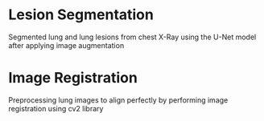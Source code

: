 # Lesion Segmentation

Segmented lung and lung lesions from chest X-Ray using the U-Net model after applying image augmentation

# Image Registration

Preprocessing lung images to align perfectly by performing image registration using cv2 library
